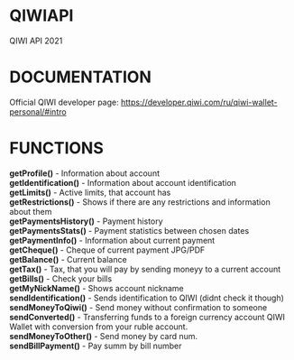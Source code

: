 # QIWIAPI
QIWI API 2021

# DOCUMENTATION
Official QIWI developer page: https://developer.qiwi.com/ru/qiwi-wallet-personal/#intro

# FUNCTIONS
<b>getProfile()</b> - Information about account <br>
<b>getIdentification()</b> - Information about account identification<br>
<b>getLimits()</b> - Active limits, that account has<br>
<b>getRestrictions()</b> - Shows if there are any restrictions and information about them<br>
<b>getPaymentsHistory()</b> - Payment history<br>
<b>getPaymentsStats()</b> - Payment statistics between chosen dates<br>
<b>getPaymentInfo()</b> - Information about current payment<br>
<b>getCheque()</b> - Cheque of current payment JPG/PDF<br>
<b>getBalance()</b> - Current balance<br>
<b>getTax()</b> - Tax, that you will pay by sending moneyy to a current account<br>
<b>getBills()</b> - Check your bills<br>
<b>getMyNickName()</b> - Shows account nickname<br>
<b>sendIdentification()</b> - Sends identification to QIWI (didnt check it though)<br>
<b>sendMoneyToQiwi()</b> - Send money without confirmation to someone<br>
<b>sendConverted()</b> - Transferring funds to a foreign currency account QIWI Wallet with conversion from your ruble account.<br>
<b>sendMoneyToOther()</b> - Send money by card num.<br>
<b>sendBillPayment()</b> - Pay summ by bill number<br>
